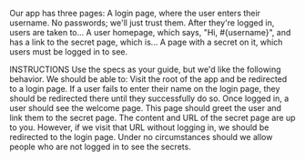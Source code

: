 Our app has three pages:
A login page, where the user enters their username. No passwords; we'll just trust them. After they're logged in, users are taken to...
A user homepage, which says, "Hi, #{username}", and has a link to the secret page, which is...
A page with a secret on it, which users must be logged in to see.

INSTRUCTIONS
Use the specs as your guide, but we'd like the following behavior. We should be able to:
Visit the root of the app and be redirected to a login page.
If a user fails to enter their name on the login page, they should be redirected there until they successfully do so.
Once logged in, a user should see the welcome page. This page should greet the user and link them to the secret page.
The content and URL of the secret page are up to you. However, if we visit that URL without logging in, we should be redirected to the login page. Under no circumstances should we allow people who are not logged in to see the secrets.
